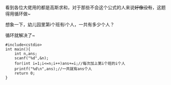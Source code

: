 看到各位大佬用的都是高斯求和，对于那些不会这个公式的人来说~~好像没有~~，这题得用循环做~

想象一下，幼儿园里第i个班有i个人，一共有多少个人？

循环就解决了~
```
#include<cstdio>
int main(){
	int n,ans;
	scanf("%d",&n);
	for(int i=1;i<=n;i++)ans+=i;//每次加上第i个班的i个人
	printf("%d\n",ans);//一共就有ans个人
	return 0;
}
```